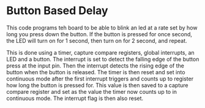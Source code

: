 # Button Based Delay
This code programs teh board to be able to blink an led at a rate set by how long you press down the button. If the button is pressed for once second, the LED will turn on for 1 second, then turn on for 2 second, and repeat.

This is done using a timer, capture compare registers, global interrupts, an LED and a button. The interrupt is set to detect the falling edge of the button press at the input pin. Then the interrupt detects the rising edge of the button when the button is released. The timer is then reset and set into continuous mode after the first interrupt triggers and counts up to register how long the button is pressed for. This value is then saved to a capture compare register and set as the value the timer now counts up to in continuous mode. The interrupt flag is then also reset. 

